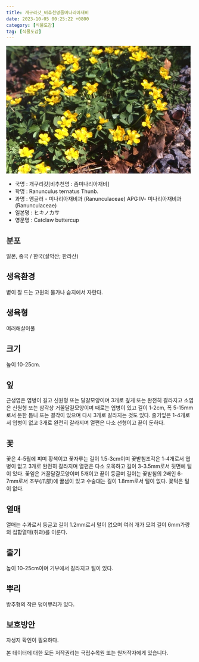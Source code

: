 ```yaml
---
title: 개구리갓_비추천명좀미나리아재비
date: 2023-10-05 00:25:22 +0800
category: [식물도감]
tag: [식물도감]
---
```




![개구리갓[비추천명 : 좀미나리아재비]](/assets/img/fileUpload/plants/basic/Ranunculaceae/Ranunculus/14186/1_th2.JPG)
- 국명 : 개구리갓[비추천명 : 좀미나리아재비]
- 학명 : Ranunculus ternatus Thunb.
- 과명 : 앵글러 - 미나리아재비과 (Ranunculaceae) APG Ⅳ- 미나리아재비과 (Ranunculaceae)
- 일본명 : ヒキノカサ
- 영문명 : Catclaw buttercup


## 분포
일본, 중국 / 한국(설악산; 한라산) 
## 생육환경
볕이 잘 드는 고원의 물가나 습지에서 자란다.
## 생육형
여러해살이풀 
## 크기
높이 10-25cm.
## 잎
근생엽은 엽병이 길고 신원형 또는 달걀모양이며 3개로 깊게 또는 완전히 갈라지고 소엽은 신원형 또는 삼각상 거꿀달걀모양이며 때로는 엽병이 있고 길이 1-2cm, 폭 5-15mm로서 둔한 톱니 또는 결각이 있으며 다시 3개로 갈라지는 것도 있다. 줄기잎은 1-4개로서 엽병이 없고 3개로 완전히 갈라지며 열편은 다소 선형이고 끝이 둔하다.
## 꽃
꽃은 4-5월에 피며 황색이고 꽃자루는 길이 1.5-3cm이며 꽃받침조각은 1-4개로서 엽병이 없고 3개로 완전히 갈라지며 열편은 다소 오목하고 길이 3-3.5mm로서 뒷면에 털이 있다. 꽃잎은 거꿀달걀모양이며 5개이고 끝이 둥글며 길이는 꽃받침의 2배인 6-7mm로서 조부(爪部)에 꿀샘이 있고 수술대는 길이 1.8mm로서 털이 없다. 꽃턱은 털이 없다.
## 열매
열매는 수과로서 둥글고 길이 1.2mm로서 털이 없으며 여러 개가 모여 길이 6mm가량의 집합열매(취과)를 이룬다.
## 줄기
높이 10-25cm이며 기부에서 갈라지고 털이 있다.
## 뿌리
방추형의 작은 덩이뿌리가 있다.
## 보호방안
자생지 확인이 필요하다.






본 데이터에 대한 모든 저작권리는 국립수목원 또는 원저작자에게 있습니다.
